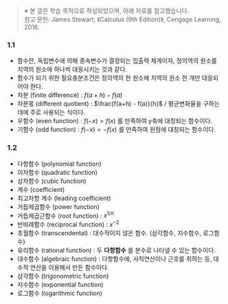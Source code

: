 > ※ 본 글은 학습 목적으로 작성되었으며, 아래 자료를 참고했습니다.  
> 참고 문헌: James Stewart, 《Calculus (9th Edition)》, Cengage Learning, 2016.

### 1.1
- 함수란, 독립변수에 의해 종속변수가 결정되는 입출력 체계이자, 정의역의 원소를 치역의 원소에 하나씩 대응시키는 것과 같다.
- 함수가 되기 위한 필요충분조건은 정의역의 한 원소에 치역의 원소 한 개만 대응되어야 한다.
- 차분 (finite difference) : $f(a+h) - f(a)$ 
- 차분몫 (different quotient) : $\frac{f(a+h) - f(a)}{h}$  /  평균변화율을 구하는 데에 주로 사용되는 식이다.
- 우함수 (even function) : $f(-x) = f(x)$ 를 만족하여 y축에 대칭되는 함수이다.
- 기함수 (odd function) : $f(-x) = -f(x)$ 를 만족하여 원점에 대칭되는 함수이다.

### 1.2
- 다항함수 (polynomial function)
- 이차함수 (quadratic function)
- 삼차함수 (cubic function)
- 계수 (coefficient)
- 최고차항 계수 (leading coefficient)
- 거듭제곱함수 (power function)
- 거듭제곱근함수 (root function) :  $x^{1/n}$
- 반비례함수 (reciprocal function) : $x^{-2}$
- 초월함수 (transcendental) : 대수적이지 않은 함수. (삼각함수, 지수함수, 로그함수)
- 유리함수 (rational function) : 두 **다항함수** 를 분수로 나타낼 수 있는 함수이다.
- 대수함수 (algebraic function) : 다항함수에, 사칙연산이나 근호를 취하는 등, 대수적 연산을 이용해서 만든 함수이다.
- 삼각함수 (trigonometric function)
- 지수함수 (exponential function)
- 로그함수 (logarithmic function)
